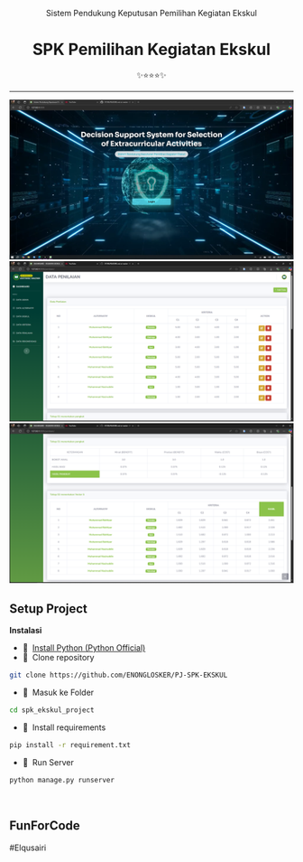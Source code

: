 
<div class="" align="center">
    <p>Sistem Pendukung Keputusan Pemilihan Kegiatan Ekskul</p>
    <h1>SPK Pemilihan Kegiatan Ekskul</h1>
    <span>✨⭐⭐⭐✨</span>
    <hr>
    <img src="/static/bgr1.png" alt="store">
    <br>
    <img src="/static/bgr2.png" alt="spk">
    <br>
    <img src="/static/bgr3.png" alt="spk">
    <br>
</div>

## Setup Project
<strong>Instalasi</strong>

- 📍&nbsp;&nbsp;[Install Python (Python Official)](https://www.python.org/)
- 📗&nbsp;&nbsp;Clone repository
```bash
git clone https://github.com/ENONGLOSKER/PJ-SPK-EKSKUL
```
- 📁&nbsp;&nbsp;Masuk ke Folder
```bash
cd spk_ekskul_project
```
- 📁&nbsp;&nbsp;Install requirements
```bash
pip install -r requirement.txt
```
- 📁&nbsp;&nbsp;Run Server
```bash
python manage.py runserver
```
<br>

## FunForCode
#Elqusairi